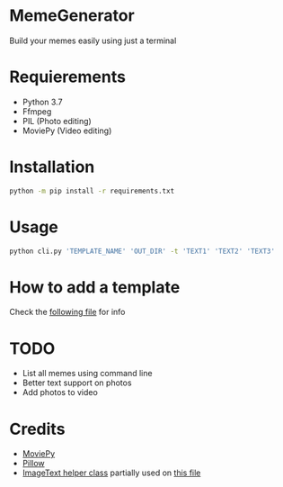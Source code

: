 # MemeGenerator
Build your memes easily using just a terminal

# Requierements
* Python 3.7
* Ffmpeg
* PIL (Photo editing)
* MoviePy (Video editing)

# Installation
```bash
python -m pip install -r requirements.txt
```

# Usage
```bash
python cli.py 'TEMPLATE_NAME' 'OUT_DIR' -t 'TEXT1' 'TEXT2' 'TEXT3'
```

# How to add a template
Check the [following file](docs/ADD_TEMPLATE.md) for info

# TODO
* List all memes using command line
* Better text support on photos
* Add photos to video

# Credits
* [MoviePy](https://github.com/Zulko/moviepy)
* [Pillow](https://github.com/python-pillow/Pillow)
* [ImageText helper class](https://gist.github.com/pojda/8bf989a0556845aaf4662cd34f21d269) partially used on [this file](memecli/render/photo.py)
